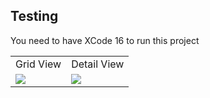 
## Testing
You need to have XCode 16 to run this project

<table>
  <tr>
    <td>Grid View</td>
    <td>Detail View</td>
  </tr>
  <tr>
    <td>
      <img src = "https://github.com/user-attachments/assets/084b03d8-2ea6-48b2-a688-8522fc92d9db" />
    </td>
    <td>
      <img src = "https://github.com/user-attachments/assets/f17f10df-f917-4dc5-b798-10b1a0b806d0" />
    </td>
  </tr>
</table>
